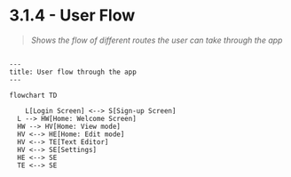 # 3.1.4 - User Flow

> _Shows the flow of different routes the user can take through the app_

```mermaid

---
title: User flow through the app
---

flowchart TD

	L[Login Screen] <--> S[Sign-up Screen]
  L --> HW[Home: Welcome Screen]
  HW --> HV[Home: View mode]
  HV <--> HE[Home: Edit mode]
  HV <--> TE[Text Editor]
  HV <--> SE[Settings]
  HE <--> SE
  TE <--> SE
```
